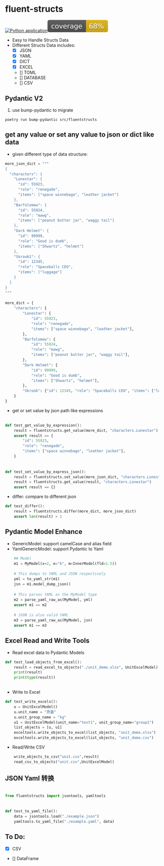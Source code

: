 # fluent-structs 

[![Python application](https://github.com/qdriven/fluentqa-structs/actions/workflows/build.yml/badge.svg)](https://github.com/qdriven/fluentqa-structs/actions/workflows/build.yml)![Coverage Report](assets/images/coverage.svg)

- Easy to Handle Structs Data
- Different Structs Data includes:
  - [X] JSON
  - [X] YAML
  - [X] DICT
  - [X] EXCEL
  - [] TOML
  - [] DATABASE
  - [] CSV

## Pydantic V2
1. use bump-pydantic to migrate

```shell
poetry run bump-pydantic src/fluentstructs
```

## get any value or set any value to json or dict like data 

- given different type of data structure:
```python
more_json_dict = """
{
  "characters": {
    "Lonestar": {
      "id": 55923,
      "role": "renegade",
      "items": ["space winnebago", "leather jacket"]
    },
    "Barfolomew": {
      "id": 55924,
      "role": "mawg",
      "items": ["peanut butter jar", "waggy tail"]
    },
    "Dark Helmet": {
      "id": 99999,
      "role": "Good is dumb",
      "items": ["Shwartz", "helmet"]
    },
    "Skroob1": {
      "id": 12345,
      "role": "Spaceballs CEO",
      "items": ["luggage"]
    }
  }
}
"""

more_dict = {
    "characters": {
        "Lonestar": {
            "id": 55923,
            "role": "renegade",
            "items": ["space winnebago", "leather jacket"],
        },
        "Barfolomew": {
            "id": 55924,
            "role": "mawg",
            "items": ["peanut butter jar", "waggy tail"],
        },
        "Dark Helmet": {
            "id": 99999,
            "role": "Good is dumb",
            "items": ["Shwartz", "helmet"],
        },
        "Skroob": {"id": 12345, "role": "Spaceballs CEO", "items": ["luggage"]},
    }
}
```
- get or set value by json path like expressions

```python

def test_get_value_by_expression():
    result = fluentstructs.get_value(more_dict, "characters.Lonestar")
    assert result == {
        "id": 55923,
        "role": "renegade",
        "items": ["space winnebago", "leather jacket"],
    }


def test_set_value_by_express_json():
    result = fluentstructs.set_value(more_json_dict, "characters.Lonestar", {})
    result = fluentstructs.get_value(result, "characters.Lonestar")
    assert result == {}

```

- differ: compare to different json

```python
def test_differ():
    result = fluentstructs.differ(more_dict, more_json_dict)
    assert len(result) > 1
```

## Pydantic Model Enhance

- GenericModel: support camelCase and alias field
- YamlGenericModel: support Pydantic to Yaml

```python
    ## Model
    m1 = MyModel(x=2, e="b", m=InnerModel(fld=1.5))

    # This dumps to YAML and JSON respectively
    yml = to_yaml_str(m1)
    jsn = m1.model_dump_json()

    # This parses YAML as the MyModel type
    m2 = parse_yaml_raw_as(MyModel, yml)
    assert m1 == m2

    # JSON is also valid YAML
    m3 = parse_yaml_raw_as(MyModel, jsn)
    assert m1 == m3

```


## Excel Read and Write Tools

- Read excel data to Pydantic Models
```python
def test_load_objects_from_excel():
    result = read_excel_to_objects("./unit_demo.xlsx", UnitExcelModel)
    print(result)
    print(type(result))



```
- Write to Excel

```python
def test_write_excels():
    u = UnitExcelModel()
    u.unit_name = "质量"
    u.unit_group_name = "kg"
    u1 = UnitExcelModel(unit_name="test1", unit_group_name="group1")
    list_objects = [u, u1]
    exceltools.write_objects_to_excel(list_objects, "unit_demo.xlsx")
    exceltools.write_objects_to_excel(list_objects, "unit_demo.csv")
```
- Read/Write CSV

```python
    write_objects_to_csv("unit.csv",result)
    read_csv_to_objects("unit.csv",UnitExcelModel)
```

## JSON Yaml 转换

```python

from fluentstructs import jsontools, yamltools


def test_to_yaml_file():
    data = jsontools.load("./example.json")
    yamltools.to_yaml_file("./example.yaml", data)

```
## To Do:

- [X] CSV
- [] DataFrame
